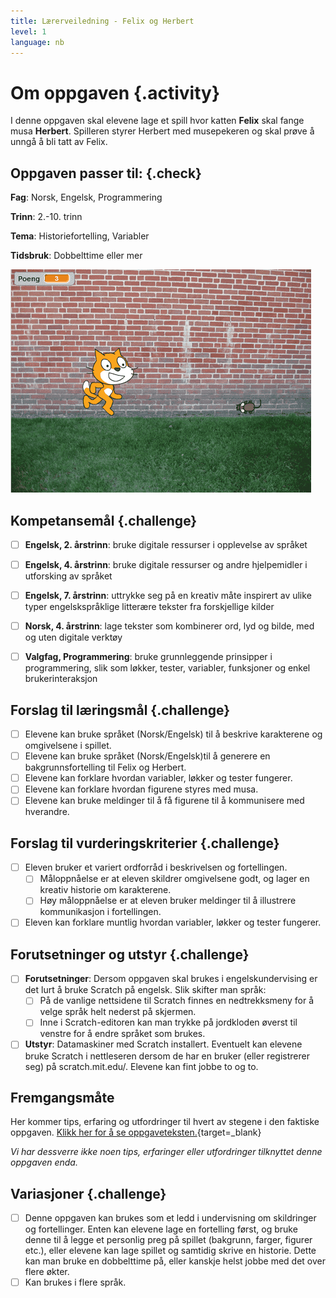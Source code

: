 ```yaml
---
title: Lærerveiledning - Felix og Herbert
level: 1
language: nb
---
```


# Om oppgaven {.activity}
I denne oppgaven skal elevene lage et spill hvor katten __Felix__ skal fange musa __Herbert__. Spilleren styrer Herbert med musepekeren og skal prøve å unngå å bli tatt av Felix.


## Oppgaven passer til: {.check}
 __Fag__: Norsk, Engelsk, Programmering

__Trinn__: 2.-10. trinn

__Tema__: Historiefortelling, Variabler

__Tidsbruk__: Dobbelttime eller mer

![](felix_og_herbert.png)

## Kompetansemål {.challenge}

- [ ] __Engelsk, 2. årstrinn__: bruke digitale ressurser i opplevelse av språket

- [ ] __Engelsk, 4. årstrinn__: bruke digitale ressurser og andre hjelpemidler i utforsking av språket

- [ ] __Engelsk, 7. årstrinn__: uttrykke seg på en kreativ måte inspirert av ulike typer engelskspråklige litterære tekster fra forskjellige kilder

- [ ] __Norsk, 4. årstrinn__: lage tekster som kombinerer ord, lyd og bilde, med og uten digitale verktøy

- [ ] __Valgfag, Programmering__: bruke grunnleggende prinsipper i programmering, slik som løkker, tester, variabler, funksjoner og enkel brukerinteraksjon

## Forslag til læringsmål {.challenge}

- [ ] Elevene kan bruke språket (Norsk/Engelsk) til å beskrive karakterene og omgivelsene i spillet.
- [ ] Elevene kan bruke språket (Norsk/Engelsk)til å generere en bakgrunnsfortelling til Felix og Herbert.
- [ ] Elevene kan forklare hvordan variabler, løkker og tester fungerer.
- [ ] Elevene kan forklare hvordan figurene styres med musa.
- [ ] Elevene kan bruke meldinger til å få figurene til å kommunisere med hverandre.

## Forslag til vurderingskriterier {.challenge}

- [ ] Eleven bruker et variert ordforråd i beskrivelsen og fortellingen.
  - [ ] Måloppnåelse er at eleven skildrer omgivelsene godt, og lager en kreativ historie om karakterene.
  - [ ] Høy måloppnåelse er at eleven bruker meldinger til å illustrere kommunikasjon i fortellingen.
- [ ] Eleven kan forklare muntlig hvordan variabler, løkker og tester fungerer.

## Forutsetninger og utstyr {.challenge}

- [ ] __Forutsetninger__: Dersom oppgaven skal brukes i engelskundervising er det lurt å bruke Scratch på engelsk. Slik skifter man språk:
  - [ ] På de vanlige nettsidene til Scratch finnes en nedtrekksmeny for
    å velge språk helt nederst på skjermen.
  - [ ] Inne i Scratch-editoren kan man trykke på jordkloden øverst til
    venstre for å endre språket som brukes.

- [ ] __Utstyr__: Datamaskiner med Scratch installert. Eventuelt kan elevene bruke Scratch i nettleseren dersom de har en bruker (eller registrerer seg) på scratch.mit.edu/. Elevene kan fint jobbe to og to.

## Fremgangsmåte
Her kommer tips, erfaring og utfordringer til hvert av stegene i den faktiske oppgaven. [Klikk her for å se oppgaveteksten.](../felix_og_herbert/felix_og_herbert.html){target=_blank}

_Vi har dessverre ikke noen tips, erfaringer eller utfordringer tilknyttet denne oppgaven enda._

## Variasjoner {.challenge}
- [ ] Denne oppgaven kan brukes som et ledd i undervisning om skildringer og fortellinger. Enten kan elevene lage en fortelling først, og bruke denne til å legge et personlig preg på spillet (bakgrunn, farger, figurer etc.), eller elevene kan lage spillet og samtidig skrive en historie. Dette kan man bruke en dobbelttime på, eller kanskje helst jobbe med det over flere økter.
- [ ] Kan brukes i flere språk.
